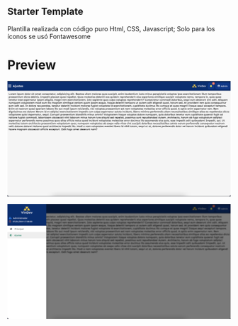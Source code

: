 ## Starter Template

Plantilla realizada con código puro Html, CSS, Javascript; Solo para los íconos se usó Fontawesome

# Preview

![](assets/img/preview1.png)

![](assets/img/preview2.png)
